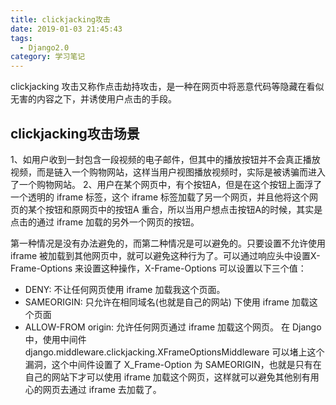 ```yaml
---
title: clickjacking攻击
date: 2019-01-03 21:45:43
tags:
  - Django2.0
category: 学习笔记
---
```


clickjacking 攻击又称作点击劫持攻击，是一种在网页中将恶意代码等隐藏在看似无害的内容之下，并诱使用户点击的手段。
<!-- more -->

## clickjacking攻击场景
1、如用户收到一封包含一段视频的电子邮件，但其中的播放按钮并不会真正播放视频，而是链入一个购物网站，这样当用户视图播放视频时，实际是被诱骗而进入了一个购物网站。
2、用户在某个网页中，有个按钮A，但是在这个按钮上面浮了一个透明的 iframe 标签，这个 iframe 标签加载了另一个网页，并且他将这个网页的某个按钮和原网页中的按钮A 重合，所以当用户想点击按钮A的时候，其实是点击的通过 iframe 加载的另外一个网页的按钮。

第一种情况是没有办法避免的，而第二种情况是可以避免的。只要设置不允许使用 iframe 被加载到其他网页中，就可以避免这种行为了。可以通过响应头中设置X-Frame-Options 来设置这种操作，X-Frame-Options 可以设置以下三个值：
 + DENY: 不让任何网页使用 iframe 加载我这个页面。
 + SAMEORIGIN: 只允许在相同域名(也就是自己的网站) 下使用 iframe 加载这个页面
 + ALLOW-FROM origin: 允许任何网页通过 iframe 加载这个网页。
在 Django 中，使用中间件 django.middleware.clickjacking.XFrameOptionsMiddleware 可以堵上这个漏洞，这个中间件设置了 X_Frame-Option 为 SAMEORIGIN，也就是只有在自己的网站下才可以使用 iframe 加载这个网页，这样就可以避免其他别有用心的网页去通过 iframe 去加载了。
